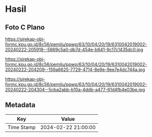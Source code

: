 # Hasil

## Foto C Plano

https://sirekap-obj-formc.kpu.go.id/8c56/pemilu/ppwp/63/10/04/20/19/6310042019002-20240222-205918--5869c5a0-db7d-454e-b641-9c17c1435dc0.jpg

https://sirekap-obj-formc.kpu.go.id/8c56/pemilu/ppwp/63/10/04/20/19/6310042019002-20240222-204209--159a6625-7729-4714-8e9e-9ee7e4dc744a.jpg

https://sirekap-obj-formc.kpu.go.id/8c56/pemilu/ppwp/63/10/04/20/19/6310042019002-20240222-204304--5cba2abb-b10a-4ddb-a477-61d4fb4e03be.jpg


## Metadata

| Key        | Value               |
| ---------- | ------------------- |
| Time Stamp | 2024-02-22 21:00:00 |



